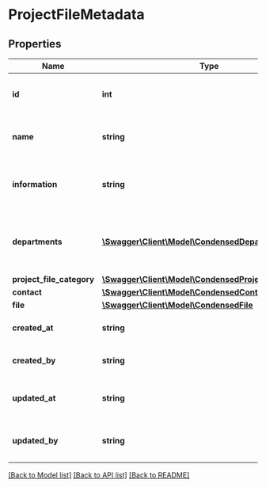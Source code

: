 # ProjectFileMetadata

## Properties
Name | Type | Description | Notes
------------ | ------------- | ------------- | -------------
**id** | **int** | The ID of this project file metadata. | [optional] 
**name** | **string** | The name of this project file metadata. | 
**information** | **string** | The information of this project file metadata. | [optional] 
**departments** | [**\Swagger\Client\Model\CondensedDepartment[]**](CondensedDepartment.md) | The departments that have to access to this project file. | [optional] 
**project_file_category** | [**\Swagger\Client\Model\CondensedProjectFileCategory**](CondensedProjectFileCategory.md) |  | [optional] 
**contact** | [**\Swagger\Client\Model\CondensedContact**](CondensedContact.md) |  | [optional] 
**file** | [**\Swagger\Client\Model\CondensedFile**](CondensedFile.md) |  | 
**created_at** | **string** | The creation time of the entity. | [optional] 
**created_by** | **string** | The user that created the entity. | [optional] 
**updated_at** | **string** | The last updated time of the entity. | [optional] 
**updated_by** | **string** | The user that last updated the entity. | [optional] 

[[Back to Model list]](../README.md#documentation-for-models) [[Back to API list]](../README.md#documentation-for-api-endpoints) [[Back to README]](../README.md)


